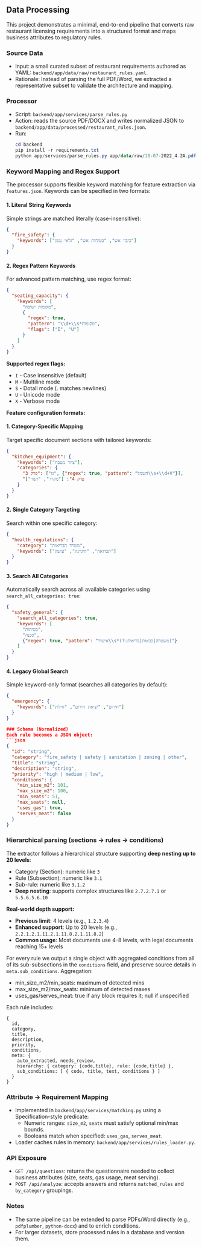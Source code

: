 ## Data Processing

This project demonstrates a minimal, end-to-end pipeline that converts raw restaurant licensing requirements into a structured format and maps business attributes to regulatory rules.

### Source Data
- Input: a small curated subset of restaurant requirements authored as YAML: `backend/app/data/raw/restaurant_rules.yaml`.
- Rationale: Instead of parsing the full PDF/Word, we extracted a representative subset to validate the architecture and mapping.

### Processor
- Script: `backend/app/services/parse_rules.py`
- Action: reads the source PDF/DOCX and writes normalized JSON to `backend/app/data/processed/restaurant_rules.json`.
- Run:
  ```powershell
  cd backend
  pip install -r requirements.txt
  python app/services/parse_rules.py app/data/raw/18-07-2022_4.2A.pdf app/data/raw/features.json app/data/processed
  ```

### Keyword Mapping and Regex Support

The processor supports flexible keyword matching for feature extraction via `features.json`. Keywords can be specified in two formats:

#### 1. Literal String Keywords
Simple strings are matched literally (case-insensitive):
```json
{
  "fire_safety": {
    "keywords": ["כיבוי אש", "בטיחות אש", "גלאי עשן"]
  }
}
```

#### 2. Regex Pattern Keywords  
For advanced pattern matching, use regex format:
```json
{
  "seating_capacity": {
    "keywords": [
      "מקומות ישיבה",
      {
        "regex": true,
        "pattern": "\\d+\\s*מקומות",
        "flags": ["I", "U"]
      }
    ]
  }
}
```

**Supported regex flags:**
- `I` - Case insensitive (default)
- `M` - Multiline mode
- `S` - Dotall mode (. matches newlines)  
- `U` - Unicode mode
- `X` - Verbose mode

**Feature configuration formats:**

#### 1. Category-Specific Mapping
Target specific document sections with tailored keywords:
```json
{
  "kitchen_equipment": {
    "keywords": ["ציוד מטבח"],
    "categories": {
      "פרק 3": ["גז", {"regex": true, "pattern": "חשמל\\s+\\d+V"}],
      "פרק 4": ["מקרר", "תנור"]
    }
  }
}
```

#### 2. Single Category Targeting
Search within one specific category:
```json
{
  "health_regulations": {
    "category": "משרד הבריאות",
    "keywords": ["תברואה", "היגיינה", "עישון"]
  }
}
```

#### 3. Search All Categories
Automatically search across all available categories using `search_all_categories: true`:
```json
{
  "safety_general": {
    "search_all_categories": true,
    "keywords": [
      "בטיחות",
      "סכנה", 
      {"regex": true, "pattern": "אישור\\s*(?:משטרה|כבאות|בריאות)"}
    ]
  }
}
```

#### 4. Legacy Global Search  
Simple keyword-only format (searches all categories by default):
```json
{
  "emergency": {
    "keywords": ["חירום", "יציאת חירום", "חילוץ"]
  }
}

### Schema (Normalized)
Each rule becomes a JSON object:
```json
{
  "id": "string",
  "category": "fire_safety | safety | sanitation | zoning | other",
  "title": "string",
  "description": "string",
  "priority": "high | medium | low",
  "conditions": {
    "min_size_m2": 101,
    "max_size_m2": 100,
    "min_seats": 51,
    "max_seats": null,
    "uses_gas": true,
    "serves_meat": false
  }
}
```

### Hierarchical parsing (sections → rules → conditions)

The extractor follows a hierarchical structure supporting **deep nesting up to 20 levels**:

- Category (Section): numeric like `3`
- Rule (Subsection): numeric like `3.1` 
- Sub-rule: numeric like `3.1.2`
- **Deep nesting**: supports complex structures like `2.7.2.7.1` or `5.5.6.5.6.10`

**Real-world depth support:**
- **Previous limit**: 4 levels (e.g., `1.2.3.4`)
- **Enhanced support**: Up to 20 levels (e.g., `2.2.1.2.1.11.2.1.11.8.2.1.11.8.2`)
- **Common usage**: Most documents use 4-8 levels, with legal documents reaching 15+ levels

For every rule we output a single object with aggregated conditions from all of its sub-subsections in the `conditions` field, and preserve source details in `meta.sub_conditions`. Aggregation:

- min_size_m2/min_seats: maximum of detected mins
- max_size_m2/max_seats: minimum of detected maxes
- uses_gas/serves_meat: true if any block requires it; null if unspecified

Each rule includes:

```
{
  id,
  category,
  title,
  description,
  priority,
  conditions,
  meta: {
    auto_extracted, needs_review,
    hierarchy: { category: {code,title}, rule: {code,title} },
    sub_conditions: [ { code, title, text, conditions } ]
  }
}
```

### Attribute → Requirement Mapping
- Implemented in `backend/app/services/matching.py` using a Specification-style predicate:
  - Numeric ranges: `size_m2`, `seats` must satisfy optional min/max bounds.
  - Booleans match when specified: `uses_gas`, `serves_meat`.
- Loader caches rules in memory: `backend/app/services/rules_loader.py`.

### API Exposure
- `GET /api/questions`: returns the questionnaire needed to collect business attributes (size, seats, gas usage, meat serving).
- `POST /api/analyze`: accepts answers and returns `matched_rules` and `by_category` groupings.

### Notes
- The same pipeline can be extended to parse PDFs/Word directly (e.g., `pdfplumber`, `python-docx`) and to enrich conditions.
- For larger datasets, store processed rules in a database and version them.
